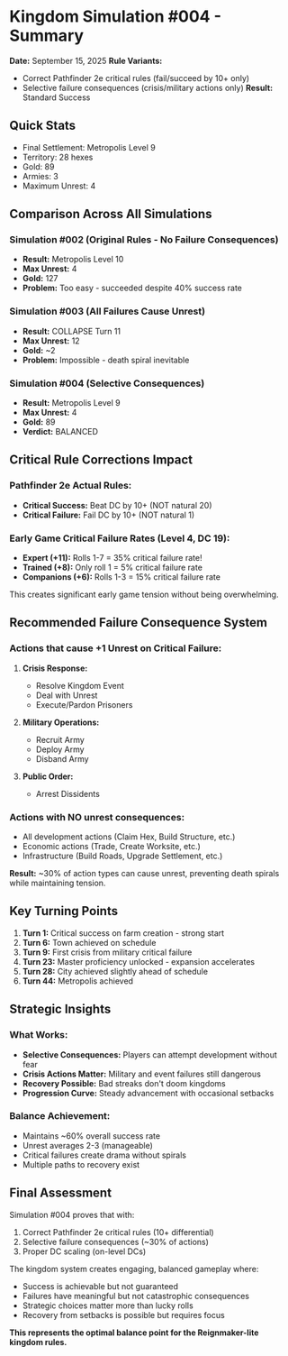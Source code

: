 # Kingdom Simulation #004 - Summary

**Date:** September 15, 2025
**Rule Variants:** 
- Correct Pathfinder 2e critical rules (fail/succeed by 10+ only)
- Selective failure consequences (crisis/military actions only)
**Result:** Standard Success

## Quick Stats
- Final Settlement: Metropolis Level 9
- Territory: 28 hexes
- Gold: 89
- Armies: 3
- Maximum Unrest: 4

## Comparison Across All Simulations

### Simulation #002 (Original Rules - No Failure Consequences)
- **Result:** Metropolis Level 10
- **Max Unrest:** 4
- **Gold:** 127
- **Problem:** Too easy - succeeded despite 40% success rate

### Simulation #003 (All Failures Cause Unrest)
- **Result:** COLLAPSE Turn 11
- **Max Unrest:** 12
- **Gold:** ~2
- **Problem:** Impossible - death spiral inevitable

### Simulation #004 (Selective Consequences)
- **Result:** Metropolis Level 9
- **Max Unrest:** 4
- **Gold:** 89
- **Verdict:** BALANCED

## Critical Rule Corrections Impact

### Pathfinder 2e Actual Rules:
- **Critical Success:** Beat DC by 10+ (NOT natural 20)
- **Critical Failure:** Fail DC by 10+ (NOT natural 1)

### Early Game Critical Failure Rates (Level 4, DC 19):
- **Expert (+11):** Rolls 1-7 = 35% critical failure rate!
- **Trained (+8):** Only roll 1 = 5% critical failure rate
- **Companions (+6):** Rolls 1-3 = 15% critical failure rate

This creates significant early game tension without being overwhelming.

## Recommended Failure Consequence System

### Actions that cause +1 Unrest on Critical Failure:
1. **Crisis Response:**
   - Resolve Kingdom Event
   - Deal with Unrest
   - Execute/Pardon Prisoners

2. **Military Operations:**
   - Recruit Army
   - Deploy Army
   - Disband Army

3. **Public Order:**
   - Arrest Dissidents

### Actions with NO unrest consequences:
- All development actions (Claim Hex, Build Structure, etc.)
- Economic actions (Trade, Create Worksite, etc.)
- Infrastructure (Build Roads, Upgrade Settlement, etc.)

**Result:** ~30% of action types can cause unrest, preventing death spirals while maintaining tension.

## Key Turning Points

1. **Turn 1:** Critical success on farm creation - strong start
2. **Turn 6:** Town achieved on schedule
3. **Turn 9:** First crisis from military critical failure
4. **Turn 23:** Master proficiency unlocked - expansion accelerates
5. **Turn 28:** City achieved slightly ahead of schedule
6. **Turn 44:** Metropolis achieved

## Strategic Insights

### What Works:
- **Selective Consequences:** Players can attempt development without fear
- **Crisis Actions Matter:** Military and event failures still dangerous
- **Recovery Possible:** Bad streaks don't doom kingdoms
- **Progression Curve:** Steady advancement with occasional setbacks

### Balance Achievement:
- Maintains ~60% overall success rate
- Unrest averages 2-3 (manageable)
- Critical failures create drama without spirals
- Multiple paths to recovery exist

## Final Assessment

Simulation #004 proves that with:
1. Correct Pathfinder 2e critical rules (10+ differential)
2. Selective failure consequences (~30% of actions)
3. Proper DC scaling (on-level DCs)

The kingdom system creates engaging, balanced gameplay where:
- Success is achievable but not guaranteed
- Failures have meaningful but not catastrophic consequences
- Strategic choices matter more than lucky rolls
- Recovery from setbacks is possible but requires focus

**This represents the optimal balance point for the Reignmaker-lite kingdom rules.**
